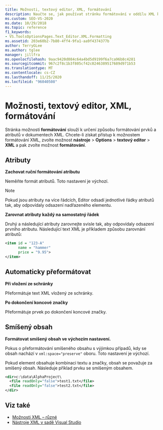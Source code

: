 ```yaml
---
title: Možnosti, textový editor, XML, formátování
description: Naučte se, jak používat stránku formátování v oddílu XML k určení způsobu formátování prvků a atributů v dokumentech XML.
ms.custom: SEO-VS-2020
ms.date: 10/29/2018
ms.topic: reference
f1_keywords:
- VS.ToolsOptionsPages.Text_Editor.XML.Formatting
ms.assetid: 203e60b2-7b80-4ff4-9fa1-aa9f4374377b
author: TerryGLee
ms.author: tglee
manager: jillfra
ms.openlocfilehash: 9aac9420d084c64a4bd5d9199f6a7ca96b8c4281
ms.sourcegitcommit: 967c2f8c1b3f805cf42c0246389517689d971b53
ms.translationtype: MT
ms.contentlocale: cs-CZ
ms.lasthandoff: 11/25/2020
ms.locfileid: "96040508"
---
```

# <a name="options-text-editor-xml-formatting"></a>Možnosti, textový editor, XML, formátování

Stránka možnosti **formátování** slouží k určení způsobu formátování prvků a atributů v dokumentech XML. Chcete-li získat přístup k možnostem formátování XML, zvolte možnost **nástroje**  >  **Options**  >  **textový editor**  >  **XML** a pak zvolte možnost **formátování**.

## <a name="attributes"></a>Atributy

**Zachovat ruční formátování atributu**

Neměňte formát atributů. Toto nastavení je výchozí.

> [!NOTE]
> Pokud jsou atributy na více řádcích, Editor odsadí jednotlivé řádky atributů tak, aby odpovídaly odsazení nadřazeného elementu.

**Zarovnat atributy každý na samostatný řádek**

Druhý a následující atributy zarovnejte svisle tak, aby odpovídaly odsazení prvního atributu. Následující text XML je příkladem způsobu zarovnání atributů:

```xml
<item id = "123-A"
      name = "hammer"
      price = "9.95">
</item>
```

## <a name="auto-reformat"></a>Automaticky přeformátovat

**Při vložení ze schránky**

Přeformátuje text XML vložený ze schránky.

**Po dokončení koncové značky**

Přeformátuje prvek po dokončení koncové značky.

## <a name="mixed-content"></a>Smíšený obsah

**Formátovat smíšený obsah ve výchozím nastavení.**

Pokus o přeformátování smíšeného obsahu s výjimkou případů, kdy se obsah nachází v `xml:space="preserve"` oboru. Toto nastavení je výchozí.

Pokud element obsahuje kombinaci textu a značky, obsah se považuje za smíšený obsah. Následuje příklad prvku se smíšeným obsahem.

```xml
<dir>c:\data\AlphaProject\
  <file readOnly="false">test1.txt</file>
  <file readOnly="false">test2.txt</file>
</dir>
```

## <a name="see-also"></a>Viz také

- [Možnosti XML – různé](options-text-editor-xml-miscellaneous.md)
- [Nástroje XML v sadě Visual Studio](../../xml-tools/xml-tools-in-visual-studio.md)
